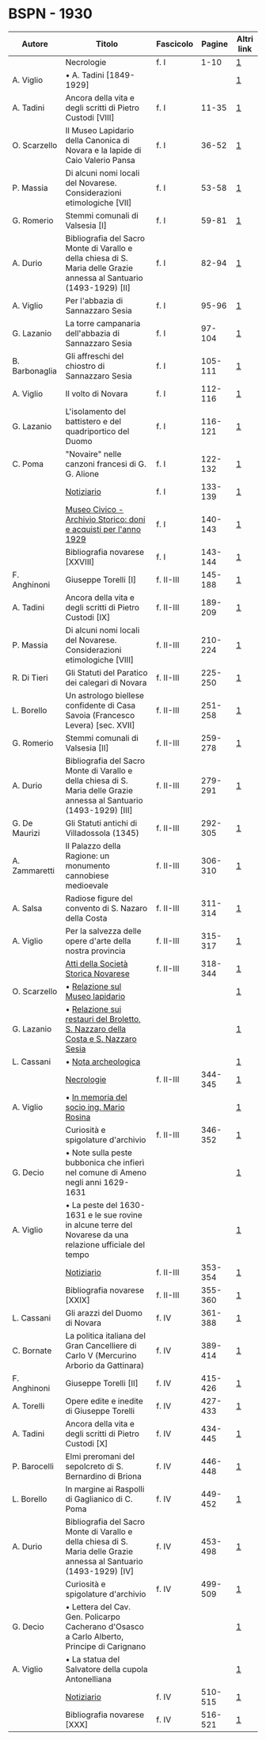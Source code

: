 # BSPN - 1930

| Autore         | Titolo                                                                                                                             | Fascicolo | Pagine  | Altri link                                             |
|----------------|------------------------------------------------------------------------------------------------------------------------------------|-----------|---------|--------------------------------------------------------|
|                | Necrologie                                                                                                                         | f. I      | 1-10    | [1](https://en.calameo.com/read/0072607354c8afb63b56a) |
| A. Viglio      | • A. Tadini [1849-1929]                                                                                                            |           |         | [1](https://en.calameo.com/read/0072607354c8afb63b56a) |
| A. Tadini      | Ancora della vita e degli scritti di Pietro Custodi [VIII]                                                                         | f. I      | 11-35   | [1](https://en.calameo.com/read/0072607354c8afb63b56a) |
| O. Scarzello   | Il Museo Lapidario della Canonica di Novara e la lapide di Caio Valerio Pansa                                                      | f. I      | 36-52   | [1](https://en.calameo.com/read/0072607354c8afb63b56a) |
| P. Massia      | Di alcuni nomi locali del Novarese. Considerazioni etimologiche [VII]                                                              | f. I      | 53-58   | [1](https://en.calameo.com/read/0072607354c8afb63b56a) |
| G. Romerio     | Stemmi comunali di Valsesia [I]                                                                                                    | f. I      | 59-81   | [1](https://en.calameo.com/read/0072607354c8afb63b56a) |
| A. Durio       | Bibliografia del Sacro Monte di Varallo e della chiesa di S. Maria delle Grazie annessa al Santuario (1493-1929) [II]              | f. I      | 82-94   | [1](https://en.calameo.com/read/0072607354c8afb63b56a) |
| A. Viglio      | Per l'abbazia di Sannazzaro Sesia                                                                                                  | f. I      | 95-96   | [1](https://en.calameo.com/read/0072607354c8afb63b56a) |
| G. Lazanio     | La torre campanaria dell'abbazia di Sannazzaro Sesia                                                                               | f. I      | 97-104  | [1](https://en.calameo.com/read/0072607354c8afb63b56a) |
| B. Barbonaglia | Gli affreschi del chiostro di Sannazzaro Sesia                                                                                     | f. I      | 105-111 | [1](https://en.calameo.com/read/0072607354c8afb63b56a) |
| A. Viglio      | Il volto di Novara                                                                                                                 | f. I      | 112-116 | [1](https://en.calameo.com/read/0072607354c8afb63b56a) |
| G. Lazanio     | L'isolamento del battistero e del quadriportico del Duomo                                                                          | f. I      | 116-121 | [1](https://en.calameo.com/read/0072607354c8afb63b56a) |
| C. Poma        | "Novaire" nelle canzoni francesi di G. G. Alione                                                                                   | f. I      | 122-132 | [1](https://en.calameo.com/read/0072607354c8afb63b56a) |
|                | [Notiziario](http://www.ssno.it/BSPNo/bspn_not30.html#301a)                                                                        | f. I      | 133-139 | [1](https://en.calameo.com/read/0072607354c8afb63b56a) |
|                | [Museo Civico - Archivio Storico: doni e acquisti per l'anno 1929](http://www.ssno.it/BSPNo/bspn_not30.html#301b)                  | f. I      | 140-143 | [1](https://en.calameo.com/read/0072607354c8afb63b56a) |
|                | Bibliografia novarese [XXVIII]                                                                                                     | f. I      | 143-144 | [1](https://en.calameo.com/read/0072607354c8afb63b56a) |
| F. Anghinoni   | Giuseppe Torelli [I]                                                                                                               | f. II-III | 145-188 | [1](https://en.calameo.com/read/007260735c5acdf1981a6) |
| A. Tadini      | Ancora della vita e degli scritti di Pietro Custodi [IX]                                                                           | f. II-III | 189-209 | [1](https://en.calameo.com/read/007260735c5acdf1981a6) |
| P. Massia      | Di alcuni nomi locali del Novarese. Considerazioni etimologiche [VIII]                                                             | f. II-III | 210-224 | [1](https://en.calameo.com/read/007260735c5acdf1981a6) |
| R. Di Tieri    | Gli Statuti del Paratico dei calegari di Novara                                                                                    | f. II-III | 225-250 | [1](https://en.calameo.com/read/007260735c5acdf1981a6) |
| L. Borello     | Un astrologo biellese confidente di Casa Savoia (Francesco Levera) [sec. XVII]                                                     | f. II-III | 251-258 | [1](https://en.calameo.com/read/007260735c5acdf1981a6) |
| G. Romerio     | Stemmi comunali di Valsesia [II]                                                                                                   | f. II-III | 259-278 | [1](https://en.calameo.com/read/007260735c5acdf1981a6) |
| A. Durio       | Bibliografia del Sacro Monte di Varallo e della chiesa di S. Maria delle Grazie annessa al Santuario (1493-1929) [III]             | f. II-III | 279-291 | [1](https://en.calameo.com/read/007260735c5acdf1981a6) |
| G. De Maurizi  | Gli Statuti antichi di Villadossola (1345)                                                                                         | f. II-III | 292-305 | [1](https://en.calameo.com/read/007260735c5acdf1981a6) |
| A. Zammaretti  | Il Palazzo della Ragione: un monumento cannobiese medioevale                                                                       | f. II-III | 306-310 | [1](https://en.calameo.com/read/007260735c5acdf1981a6) |
| A. Salsa       | Radiose figure del convento di S. Nazaro della Costa                                                                               | f. II-III | 311-314 | [1](https://en.calameo.com/read/007260735c5acdf1981a6) |
| A. Viglio      | Per la salvezza delle opere d'arte della nostra provincia                                                                          | f. II-III | 315-317 | [1](https://en.calameo.com/read/007260735c5acdf1981a6) |
|                | [Atti della Società Storica Novarese](http://www.ssno.it/BSPNo/bspn_not30.html#302a)                                               | f. II-III | 318-344 | [1](https://en.calameo.com/read/007260735c5acdf1981a6) |
| O. Scarzello   | • [Relazione sul Museo lapidario](http://www.ssno.it/BSPNo/bspn_not30.html#lapid)                                                  |           |         | [1](https://en.calameo.com/read/007260735c5acdf1981a6) |
| G. Lazanio     | • [Relazione sui restauri del Broletto, S. Nazzaro della Costa e S. Nazzaro Sesia](http://www.ssno.it/BSPNo/bspn_not30.html#lazan) |           |         | [1](https://en.calameo.com/read/007260735c5acdf1981a6) |
| L. Cassani     | • [Nota archeologica](http://www.ssno.it/BSPNo/bspn_not30.html#cassa)                                                              |           |         | [1](https://en.calameo.com/read/007260735c5acdf1981a6) |
|                | [Necrologie](http://www.ssno.it/BSPNo/bspn_not30.html#302b)                                                                        | f. II-III | 344-345 | [1](https://en.calameo.com/read/007260735c5acdf1981a6) |
| A. Viglio      | • [In memoria del socio ing. Mario Rosina](http://www.ssno.it/BSPNo/bspn_not30.html#rosi)                                          |           |         | [1](https://en.calameo.com/read/007260735c5acdf1981a6) |
|                | Curiosità e spigolature d'archivio                                                                                                 | f. II-III | 346-352 | [1](https://en.calameo.com/read/007260735c5acdf1981a6) |
| G. Decio       | • Note sulla peste bubbonica che infierì nel comune di Ameno negli anni 1629-1631                                                  |           |         | [1](https://en.calameo.com/read/007260735c5acdf1981a6) |
| A. Viglio      | • La peste del 1630-1631 e le sue rovine in alcune terre del Novarese da una relazione ufficiale del tempo                         |           |         | [1](https://en.calameo.com/read/007260735c5acdf1981a6) |
|                | [Notiziario](http://www.ssno.it/BSPNo/bspn_not30.html#302c)                                                                        | f. II-III | 353-354 | [1](https://en.calameo.com/read/007260735c5acdf1981a6) |
|                | Bibliografia novarese [XXIX]                                                                                                       | f. II-III | 355-360 | [1](https://en.calameo.com/read/007260735c5acdf1981a6) |
| L. Cassani     | Gli arazzi del Duomo di Novara                                                                                                     | f. IV     | 361-388 | [1](https://en.calameo.com/read/007260735276d70714a34) |
| C. Bornate     | La politica italiana del Gran Cancelliere di Carlo V (Mercurino Arborio da Gattinara)                                              | f. IV     | 389-414 | [1](https://en.calameo.com/read/007260735276d70714a34) |
| F. Anghinoni   | Giuseppe Torelli [II]                                                                                                              | f. IV     | 415-426 | [1](https://en.calameo.com/read/007260735276d70714a34) |
| A. Torelli     | Opere edite e inedite di Giuseppe Torelli                                                                                          | f. IV     | 427-433 | [1](https://en.calameo.com/read/007260735276d70714a34) |
| A. Tadini      | Ancora della vita e degli scritti di Pietro Custodi [X]                                                                            | f. IV     | 434-445 | [1](https://en.calameo.com/read/007260735276d70714a34) |
| P. Barocelli   | Elmi preromani del sepolcreto di S. Bernardino di Briona                                                                           | f. IV     | 446-448 | [1](https://en.calameo.com/read/007260735276d70714a34) |
| L. Borello     | In margine ai Raspolli di Gaglianico di C. Poma                                                                                    | f. IV     | 449-452 | [1](https://en.calameo.com/read/007260735276d70714a34) |
| A. Durio       | Bibliografia del Sacro Monte di Varallo e della chiesa di S. Maria delle Grazie annessa al Santuario (1493-1929) [IV]              | f. IV     | 453-498 | [1](https://en.calameo.com/read/007260735276d70714a34) |
|                | Curiosità e spigolature d'archivio                                                                                                 | f. IV     | 499-509 | [1](https://en.calameo.com/read/007260735276d70714a34) |
| G. Decio       | • Lettera del Cav. Gen. Policarpo Cacherano d'Osasco a Carlo Alberto, Principe di Carignano                                        |           |         | [1](https://en.calameo.com/read/007260735276d70714a34) |
| A. Viglio      | • La statua del Salvatore della cupola Antonelliana                                                                                |           |         | [1](https://en.calameo.com/read/007260735276d70714a34) |
|                | [Notiziario](http://www.ssno.it/BSPNo/bspn_not30.html#304)                                                                         | f. IV     | 510-515 | [1](https://en.calameo.com/read/007260735276d70714a34) |
|                | Bibliografia novarese [XXX]                                                                                                        | f. IV     | 516-521 | [1](https://en.calameo.com/read/007260735276d70714a34) |
